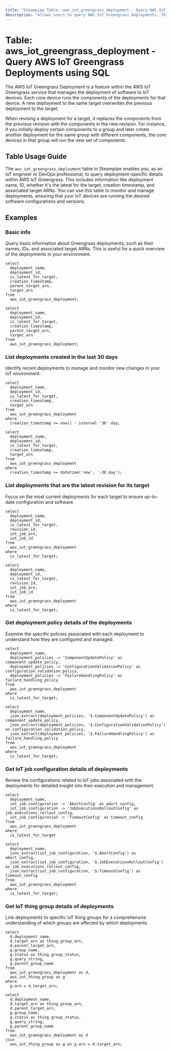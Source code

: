 ```yaml
---
title: "Steampipe Table: aws_iot_greengrass_deployment - Query AWS IoT Greengrass Deployments using SQL"
description: "Allows users to query AWS IoT Greengrass Deployments. This table provides information about Greengrass Deployments within AWS IoT Greengrass, enabling users to gather insights on deployments such as deployment name, ID, creation timestamp, and more."
---
```


# Table: aws_iot_greengrass_deployment - Query AWS IoT Greengrass Deployments using SQL

The AWS IoT Greengrass Deployment is a feature within the AWS IoT Greengrass service that manages the deployment of software to IoT devices. Each core device runs the components of the deployments for that device. A new deployment to the same target overwrites the previous deployment to the target.

When revising a deployment for a target, it replaces the components from the previous revision with the components in the new revision. For instance, if you initially deploy certain components to a group and later create another deployment for the same group with different components, the core devices in that group will run the new set of components.

## Table Usage Guide

The `aws_iot_greengrass_deployment` table in Steampipe enables you, as an IoT engineer or DevOps professional, to query deployment-specific details within AWS IoT Greengrass. This includes information like deployment name, ID, whether it's the latest for the target, creation timestamp, and associated target ARNs. You can use this table to monitor and manage deployments, ensuring that your IoT devices are running the desired software configurations and versions.

## Examples

### Basic info
Query basic information about Greengrass deployments, such as their names, IDs, and associated target ARNs. This is useful for a quick overview of the deployments in your environment.

```sql+postgres
select
  deployment_name,
  deployment_id,
  is_latest_for_target,
  creation_timestamp,
  parent_target_arn,
  target_arn
from
  aws_iot_greengrass_deployment;
```

```sql+sqlite
select
  deployment_name,
  deployment_id,
  is_latest_for_target,
  creation_timestamp,
  parent_target_arn,
  target_arn
from
  aws_iot_greengrass_deployment;
```

### List deployments created in the last 30 days
Identify recent deployments to manage and monitor new changes in your IoT environment.

```sql+postgres
select
  deployment_name,
  deployment_id,
  is_latest_for_target,
  creation_timestamp,
  target_arn
from
  aws_iot_greengrass_deployment
where
  creation_timestamp >= now() - interval '30' day;
```

```sql+sqlite
select
  deployment_name,
  deployment_id,
  is_latest_for_target,
  creation_timestamp,
  target_arn
from
  aws_iot_greengrass_deployment
where
  creation_timestamp >= datetime('now', '-30 day');
```

### List deployments that are the latest revision for its target
Focus on the most current deployments for each target to ensure up-to-date configuration and software.

```sql+postgres
select
  deployment_name,
  deployment_id,
  is_latest_for_target,
  revision_id,
  iot_job_arn,
  iot_job_id
from
  aws_iot_greengrass_deployment
where
  is_latest_for_target;
```

```sql+sqlite
select
  deployment_name,
  deployment_id,
  is_latest_for_target,
  revision_id,
  iot_job_arn,
  iot_job_id
from
  aws_iot_greengrass_deployment
where
  is_latest_for_target;
```

### Get deployment policy details of the deployments
Examine the specific policies associated with each deployment to understand how they are configured and managed.

```sql+postgres
select
  deployment_name,
  deployment_policies -> 'ComponentUpdatePolicy' as component_update_policy,
  deployment_policies -> 'ConfigurationValidationPolicy' as configuration_validation_policy,
  deployment_policies -> 'FailureHandlingPolicy' as failure_handling_policy
from
  aws_iot_greengrass_deployment
where
  is_latest_for_target;
```

```sql+sqlite
select
  deployment_name,
  json_extract(deployment_policies, '$.ComponentUpdatePolicy') as component_update_policy,
  json_extract(deployment_policies, '$.ConfigurationValidationPolicy') as configuration_validation_policy,
  json_extract(deployment_policies, '$.FailureHandlingPolicy') as failure_handling_policy
from
  aws_iot_greengrass_deployment
where
  is_latest_for_target;
```

### Get IoT job configuration details of deployments
Review the configurations related to IoT jobs associated with the deployments for detailed insight into their execution and management.

```sql+postgres
select
  deployment_name,
  iot_job_configuration -> 'AbortConfig' as abort_config,
  iot_job_configuration -> 'JobExecutionsRolloutConfig' as job_executions_rollout_config,
  iot_job_configuration -> 'TimeoutConfig' as timeout_config
from
  aws_iot_greengrass_deployment
where
  is_latest_for_target
```

```sql+sqlite
select
  deployment_name,
  json_extract(iot_job_configuration, '$.AbortConfig') as abort_config,
  json_extract(iot_job_configuration, '$.JobExecutionsRolloutConfig') as job_executions_rollout_config,
  json_extract(iot_job_configuration, '$.TimeoutConfig') as timeout_config
from
  aws_iot_greengrass_deployment
where
  is_latest_for_target;
```

### Get IoT thing group details of deployments
Link deployments to specific IoT thing groups for a comprehensive understanding of which groups are affected by which deployments.

```sql+postgres
select
  d.deployment_name,
  d.target_arn as thing_group_arn,
  d.parent_target_arn,
  g.group_name,
  g.status as thing_group_status,
  g.query_string,
  g.parent_group_name
from
  aws_iot_greengrass_deployment as d,
  aws_iot_thing_group as g
where
  g.arn = d.target_arn;
```

```sql+sqlite
select
  d.deployment_name,
  d.target_arn as thing_group_arn,
  d.parent_target_arn,
  g.group_name,
  g.status as thing_group_status,
  g.query_string,
  g.parent_group_name
from
  aws_iot_greengrass_deployment as d
join
  aws_iot_thing_group as g on g.arn = d.target_arn;
```
